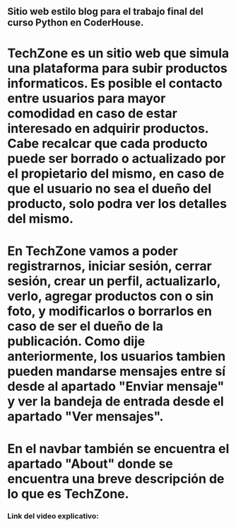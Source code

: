 ## Sitio web estilo blog para el trabajo final del curso Python en CoderHouse.

# TechZone es un sitio web que simula una plataforma para subir productos informaticos. Es posible el contacto entre usuarios para mayor comodidad en caso de estar interesado en adquirir productos. Cabe recalcar que cada producto puede ser borrado o actualizado por el propietario del mismo, en caso de que el usuario no sea el dueño del producto, solo podra ver los detalles del mismo.

# En TechZone vamos a poder registrarnos, iniciar sesión, cerrar sesión, crear un perfil, actualizarlo, verlo, agregar productos con o sin foto, y modificarlos o borrarlos en caso de ser el dueño de la publicación. Como dije anteriormente, los usuarios tambien pueden mandarse mensajes entre sí desde al apartado "Enviar mensaje" y ver la bandeja de entrada desde el apartado "Ver mensajes".

# En el navbar también se encuentra el apartado "About" donde se encuentra una breve descripción de lo que es TechZone.

### Link del video explicativo: 


